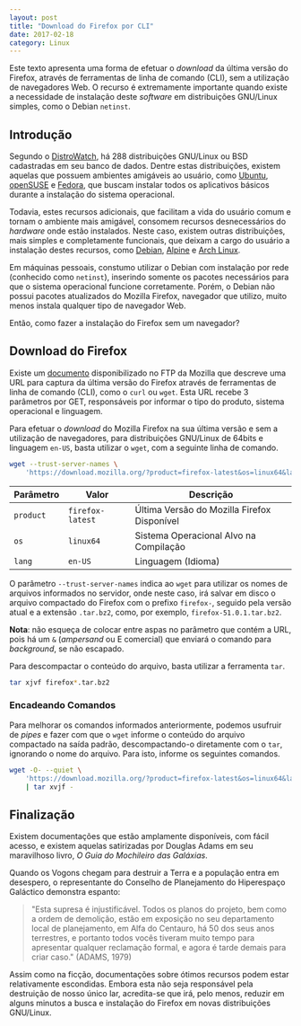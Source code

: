 ```yaml
---
layout: post
title: "Download do Firefox por CLI"
date: 2017-02-18
category: Linux
---
```


Este texto apresenta uma forma de efetuar o _download_ da última versão do Firefox, através de ferramentas de linha de comando (CLI), sem a utilização de navegadores Web. O recurso é extremamente importante quando existe a necessidade de instalação deste _software_ em distribuições GNU/Linux simples, como o Debian `netinst`.

## Introdução

Segundo o [DistroWatch](https://distrowatch.com/), há 288 distribuições GNU/Linux ou BSD cadastradas em seu banco de dados. Dentre estas distribuições, existem aquelas que possuem ambientes amigáveis ao usuário, como [Ubuntu](https://www.ubuntu.com/), [openSUSE](https://pt.opensuse.org/) e [Fedora](https://getfedora.org/pt_BR/), que buscam instalar todos os aplicativos básicos durante a instalação do sistema operacional.

Todavia, estes recursos adicionais, que facilitam a vida do usuário comum e tornam o ambiente mais amigável, consomem recursos desnecessários do _hardware_ onde estão instalados. Neste caso, existem outras distribuições, mais simples e completamente funcionais, que deixam a cargo do usuário a instalação destes recursos, como [Debian](https://www.debian.org/), [Alpine](https://alpinelinux.org/) e [Arch Linux](https://www.archlinux.org/).

Em máquinas pessoais, constumo utilizar o Debian com instalação por rede (conhecido como `netinst`), inserindo somente os pacotes necessários para que o sistema operacional funcione corretamente. Porém, o Debian não possui pacotes atualizados do Mozilla Firefox, navegador que utilizo, muito menos instala qualquer tipo de navegador Web.

Então, como fazer a instalação do Firefox sem um navegador?

## Download do Firefox

Existe um [documento](https://ftp.mozilla.org/pub/firefox/releases/latest/README.txt) disponibilizado no FTP da Mozilla que descreve uma URL para captura da última versão do Firefox através de ferramentas de linha de comando (CLI), como o `curl` ou `wget`. Esta URL recebe 3 parâmetros por GET, responsáveis por informar o tipo do produto, sistema operacional e linguagem.

Para efetuar o _download_ do Mozilla Firefox na sua última versão e sem a utilização de navegadores, para distribuições GNU/Linux de 64bits e linguagem `en-US`, basta utilizar o `wget`, com a seguinte linha de comando.

```bash
wget --trust-server-names \
    'https://download.mozilla.org/?product=firefox-latest&os=linux64&lang=en-US'
```

| Parâmetro   | Valor            | Descrição                                   |
| ----------- | ---------------- | ------------------------------------------- |
| `product`   | `firefox-latest` | Última Versão do Mozilla Firefox Disponível |
| `os`        | `linux64`        | Sistema Operacional Alvo na Compilação      |
| `lang`      | `en-US`          | Linguagem (Idioma)                          |

O parâmetro `--trust-server-names` indica ao `wget` para utilizar os nomes de arquivos informados no servidor, onde neste caso, irá salvar em disco o arquivo compactado do Firefox com o prefixo `firefox-`, seguido pela versão atual e a extensão `.tar.bz2`, como, por exemplo, `firefox-51.0.1.tar.bz2`.

**Nota**: não esqueça de colocar entre aspas no parâmetro que contém a URL, pois há um `&` (_ampersand_ ou E comercial) que enviará o comando para _background_, se não escapado.

Para descompactar o conteúdo do arquivo, basta utilizar a ferramenta `tar`.

```bash
tar xjvf firefox*.tar.bz2
```

### Encadeando Comandos

Para melhorar os comandos informados anteriormente, podemos usufruir de _pipes_ e fazer com que o `wget` informe o conteúdo do arquivo compactado na saída padrão, descompactando-o diretamente com o `tar`, ignorando o nome do arquivo. Para isto, informe os seguintes comandos.

```bash
wget -O- --quiet \
    'https://download.mozilla.org/?product=firefox-latest&os=linux64&lang=en-US' \
    | tar xvjf -
```

## Finalização

Existem documentações que estão amplamente disponíveis, com fácil acesso, e existem aquelas satirizadas por Douglas Adams em seu maravilhoso livro, _O Guia do Mochileiro das Galáxias_.

Quando os Vogons chegam para destruir a Terra e a população entra em desespero, o representante do Conselho de Planejamento do Hiperespaço Galáctico demonstra espanto:

> "Esta supresa é injustificável. Todos os planos do projeto, bem como a ordem de demolição, estão em exposição no seu departamento local de planejamento, em Alfa do Centauro, há 50 dos seus anos terrestres, e portanto todos vocês tiveram muito tempo para apresentar qualquer reclamação formal, e agora é tarde demais para criar caso." (ADAMS, 1979)

Assim como na ficção, documentações sobre ótimos recursos podem estar relativamente escondidas. Embora esta não seja responsável pela destruição de nosso único lar, acredita-se que irá, pelo menos, reduzir em alguns minutos a busca e instalação do Firefox em novas distribuições GNU/Linux.
